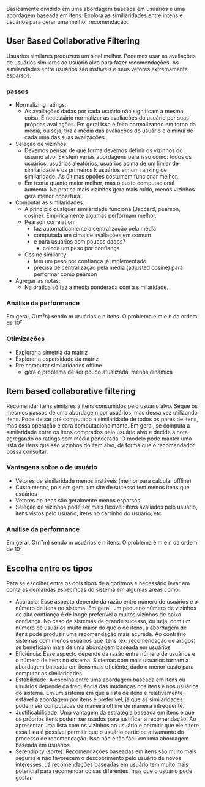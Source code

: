 Basicamente dividido em uma abordagem baseada em usuários e uma abordagem baseada em itens. Explora as similiaridades entre intens e usuários para gerar uma melhor recomendação.

## User Based Collaborative Filtering
Usuários similares produzem um sinal melhor. Podemos usar as avaliações de usuários similares ao usuário alvo para fazer recomendações. As similaridades entre usuários são instáveis e seus vetores extremamente esparsos.
### passos
- Normalizing ratings:
	- As avaliações dadas por cada usuário não significam a mesma coisa. É necessário normalizar as avaliações do usuário por suas próprias avaliações. Em geral isso é feito normalizando em torno da média, ou seja, tira a média das avaliações do usuário e diminui de cada uma das suas avalizações.
- Seleção de vizinhos:
	- Devemos pensar de que forma devemos definir os vizinhos do usuário alvo. Existem várias abordagens para isso como: todos os usuários, usuários aleatórios, usuários acima de um limiar de similaridade e os primeiros k usuários em um ranking de similaridade. As últimas opções costumam funcionar melhor.
	- Em teoria quanto maior melhor, mas o custo computacional aumenta. Na prática mais vizinhos gera mais ruído, menos vizinhos gera menor cobertura.
- Computar as similaridades:
	- A princípio qualquer similaridade funciona (Jaccard, pearson, cosine). Empiricamente algumas performam melhor.
	- Pearson correlation:
		- faz automaticamente a centralização pela média
		- computada em cima de avaliações em comum
		- e para usuários com poucos dados?
			- coloca um peso por confiança
	- Cosine similarity
		- tem um peso por confiança já implementado
		- precisa de centralização pela média (adjusted cosine) para performar como pearson
- Agregar as notas:
	- Na prática só faz a media ponderada com a similaridade.

### Análise da performance
Em geral, O(m²n) sendo m usuários e n itens. O problema é m e n da ordem de 10⁷

### Otimizações
- Explorar a simetria da matriz
- Explorar a esparsidade da matriz
- Pre computar similaridades offline
	- gera o problema de ser pouco atualizada, menos dinâmica

## Item based collaborative filtering
Recomendar itens similares à itens consumidos pelo usuário alvo. Segue os mesmos passos de uma abordagem por usuários, mas dessa vez utilizando itens. Pode deixar pré computado a similaridade de todos os pares de itens, mas essa operação é cara computacionalmente. Em geral, se computa a similaridade entre os itens comprados pelo usuário alvo e decide a nota agregando os ratings com média ponderada. O modelo pode manter uma lista de itens que são vizinhos do item alvo, de forma que o recomendador possa consultar.

### Vantagens sobre o de usuário
- Vetores de similaridade menos instáveis (melhor para calcular offline)
- Custo menor, pois em geral um site de sucesso tem menos itens que usuários
- Vetores de itens são geralmente menos esparsos
- Seleção de vizinhos pode ser mais flexivel: itens avaliados pelo usuário, itens vistos pelo usuário, itens no carrinho do usuário, etc

### Análise da performance
Em geral, O(n²m) sendo m usuários e n itens. O problema é m e n da ordem de 10⁷.

## Escolha entre os tipos
Para se escolher entre os dois tipos de algoritmos é necessário levar em conta as demandas específicas do sistema em algumas areas como:
- Acurácia: Esse aspecto depende da razão entre número de usuários e o número de itens no sistema. Em geral, um pequeno número de vizinhos de alta confiança é de longe preferível a muitos vizinhos de baixa confiança. No caso de sistemas de grande sucesso, ou seja, com um número de usuários muito maior do que o de itens, a abordagem de itens pode produzir uma recomendação mais acurada. Ao contrário sistemas com menos usuários que itens (ex: recomendação de artigos) se beneficiam mais de uma abordagem baseada em usuários
- Eficiência: Esse aspecto depende da razão entre número de usuários e o número de itens no sistema. Sistemas com mais usuários tornam a abordagem baseada em itens mais eficiênte, dado o menor custo para computar as similaridades.
- Estabilidade: A escolha entre uma abordagem baseada em itens ou usuários depende da frequência das mudanças nos itens e nos usuários do sistema. Em um sistema em que a lista de itens é relativamente estável a abordagem por itens é preferível, já que as similaridades podem ser computadas de maneira offline de maneira infrequente.
- Justificabilidade: Uma vantagem da estratégia baseada em itens é que os próprios itens podem ser usados para justificar a recomendação. Ao apresentar uma lista com os vizinhos ao usuário e permitir que ele altere essa lista é possível permitir que o usuário participe ativamante do processo de recomendação. Isso não é tão fácil em uma abordagem baseada em usuários.
- Serendipity (sorte): Recomendações baseadas em itens são muito mais seguras e não favorecem o descobrimento pelo usuário de novos interesses. Já recomendações baseadas em usuário tem muito mais potencial para recomendar coisas diferentes, mas que o usuário pode gostar.